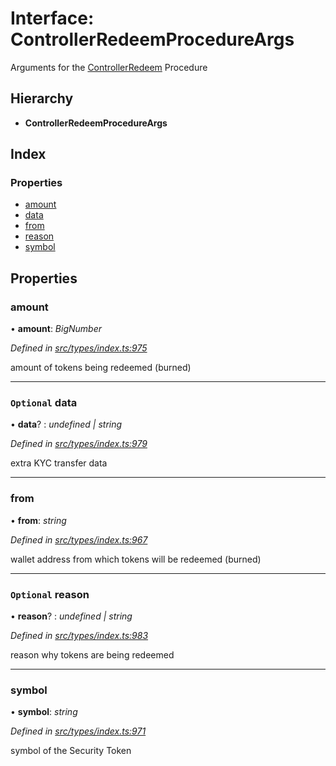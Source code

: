 # Interface: ControllerRedeemProcedureArgs

Arguments for the [ControllerRedeem](../enums/_types_index_.proceduretype.md#controllerredeem) Procedure

## Hierarchy

* **ControllerRedeemProcedureArgs**

## Index

### Properties

* [amount](_types_index_.controllerredeemprocedureargs.md#amount)
* [data](_types_index_.controllerredeemprocedureargs.md#optional-data)
* [from](_types_index_.controllerredeemprocedureargs.md#from)
* [reason](_types_index_.controllerredeemprocedureargs.md#optional-reason)
* [symbol](_types_index_.controllerredeemprocedureargs.md#symbol)

## Properties

###  amount

• **amount**: *BigNumber*

*Defined in [src/types/index.ts:975](https://github.com/PolymathNetwork/polymath-sdk/blob/45453ad/src/types/index.ts#L975)*

amount of tokens being redeemed (burned)

___

### `Optional` data

• **data**? : *undefined | string*

*Defined in [src/types/index.ts:979](https://github.com/PolymathNetwork/polymath-sdk/blob/45453ad/src/types/index.ts#L979)*

extra KYC transfer data

___

###  from

• **from**: *string*

*Defined in [src/types/index.ts:967](https://github.com/PolymathNetwork/polymath-sdk/blob/45453ad/src/types/index.ts#L967)*

wallet address from which tokens will be redeemed (burned)

___

### `Optional` reason

• **reason**? : *undefined | string*

*Defined in [src/types/index.ts:983](https://github.com/PolymathNetwork/polymath-sdk/blob/45453ad/src/types/index.ts#L983)*

reason why tokens are being redeemed

___

###  symbol

• **symbol**: *string*

*Defined in [src/types/index.ts:971](https://github.com/PolymathNetwork/polymath-sdk/blob/45453ad/src/types/index.ts#L971)*

symbol of the Security Token
